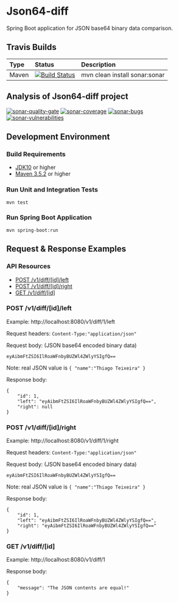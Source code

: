 


# Json64-diff
Spring Boot application for JSON base64 binary data comparison.

## Travis Builds
| Type          | Status                                                   | Description                    |
|:--------------|:---------------------------------------------------------|:-------------------------------|
| Maven         | [![Build Status](https://travis-ci.org/thiagoteixeira/json64-diff.svg?branch=master)](https://travis-ci.org/thiagoteixeira/json64-diff)              | mvn clean install sonar:sonar |

## Analysis of Json64-diff project

[![sonar-quality-gate][sonar-quality-gate]][sonar-url]
[![sonar-coverage][sonar-coverage]][sonar-url]
[![sonar-bugs][sonar-bugs]][sonar-url]
[![sonar-vulnerabilities][sonar-vulnerabilities]][sonar-url]


## Development Environment
### Build Requirements
- [JDK10](http://www.oracle.com/technetwork/java/javase/downloads/jdk10-downloads-4416644.html) or higher
- [Maven 3.5.2](https://maven.apache.org/download.cgi) or higher

### Run Unit and Integration Tests
`mvn test`

### Run Spring Boot Application
`mvn spring-boot:run` 

## Request & Response Examples
### API Resources

  - [POST /v1/diff/[id]/left](#post-v1-diffidleft)
  - [POST /v1/diff/[id]/right](#post-v1-diffidright)
  - [GET /v1/diff/[id]](#get-v1-diffid)

### POST /v1/diff/[id]/left

Example: http://localhost:8080/v1/diff/1/left

Request headers: `Content-Type:"application/json"`

Request body: (JSON base64 encoded binary data)
    
    eyAibmFtZSI6IlRoaWFnbyBUZWl4ZWlyYSIgfQ==
    
Note: real JSON value is `{ "name":"Thiago Teixeira" }`

Response body:

    {
        "id": 1,
        "left": "eyAibmFtZSI6IlRoaWFnbyBUZWl4ZWlyYSIgfQ==",
        "right": null
    } 
    
### POST /v1/diff/[id]/right

Example: http://localhost:8080/v1/diff/1/right

Request headers: `Content-Type:"application/json"`

Request body: (JSON base64 encoded binary data)
    
    eyAibmFtZSI6IlRoaWFnbyBUZWl4ZWlyYSIgfQ==
    
Note: real JSON value is `{ "name":"Thiago Teixeira" }`

Response body:

    {
        "id": 1,
        "left": "eyAibmFtZSI6IlRoaWFnbyBUZWl4ZWlyYSIgfQ==",
        "right": "eyAibmFtZSI6IlRoaWFnbyBUZWl4ZWlyYSIgfQ=="
    }

### GET /v1/diff/[id]

Example: http://localhost:8080/v1/diff/1

Response body:

    {
        "message": "The JSON contents are equal!"
    }


[sonar-url]:https://sonarcloud.io/dashboard?id=com.thiagojavabr%3Ajson64-diff
[sonar-quality-gate]: https://sonarcloud.io/api/project_badges/measure?project=com.thiagojavabr%3Ajson64-diff&metric=alert_status
[sonar-coverage]: https://sonarcloud.io/api/project_badges/measure?project=com.thiagojavabr%3Ajson64-diff&metric=coverage
[sonar-bugs]: https://sonarcloud.io/api/project_badges/measure?project=com.thiagojavabr%3Ajson64-diff&metric=bugs
[sonar-vulnerabilities]: https://sonarcloud.io/api/project_badges/measure?project=com.thiagojavabr%3Ajson64-diff&metric=vulnerabilities

